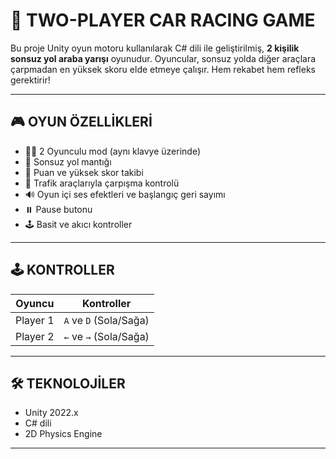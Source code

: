 # 🚗 TWO-PLAYER CAR RACING GAME

Bu proje Unity oyun motoru kullanılarak C# dili ile geliştirilmiş, **2 kişilik sonsuz yol araba yarışı** oyunudur. Oyuncular, sonsuz yolda diğer araçlara çarpmadan en yüksek skoru elde etmeye çalışır. Hem rekabet hem refleks gerektirir!

---

## 🎮 OYUN ÖZELLİKLERİ

- 🧍‍♂️ 2 Oyunculu mod (aynı klavye üzerinde)
- 🔁 Sonsuz yol mantığı
- 🎯 Puan ve yüksek skor takibi
- 🚧 Trafik araçlarıyla çarpışma kontrolü
- 🔊 Oyun içi ses efektleri ve başlangıç geri sayımı
- ⏸️ Pause butonu
- 🕹️ Basit ve akıcı kontroller

---

## 🕹️ KONTROLLER

| Oyuncu | Kontroller |
|--------|------------|
| Player 1 | `A` ve `D` (Sola/Sağa) |
| Player 2 | `←` ve `→` (Sola/Sağa) |

---

## 🛠️ TEKNOLOJİLER

- Unity 2022.x
- C# dili
- 2D Physics Engine

---
